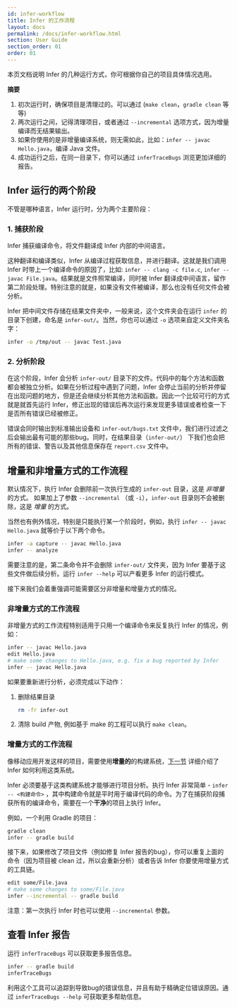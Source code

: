 ```yaml
---
id: infer-workflow
title: Infer 的工作流程
layout: docs
permalink: /docs/infer-workflow.html
section: User Guide
section_order: 01
order: 01
---
```


本页文档说明 Infer 的几种运行方式，你可根据你自己的项目具体情况选用。

**摘要**

1. 初次运行时，确保项目是清理过的。可以通过 (`make clean`，`gradle clean` 等等)
2. 两次运行之间，记得清理项目，或者通过 `--incremental` 选项方式，因为增量编译而无结果输出。
3. 如果你使用的是非增量编译系统，则无需如此，比如：`infer -- javac Hello.java`，编译 Java 文件。
4. 成功运行之后，在同一目录下，你可以通过 `inferTraceBugs` 浏览更加详细的报告。

## Infer 运行的两个阶段

不管是哪种语言，Infer 运行时，分为两个主要阶段：

### 1. 捕获阶段

Infer 捕获编译命令，将文件翻译成 Infer 内部的中间语言。

这种翻译和编译类似，Infer 从编译过程获取信息，并进行翻译。这就是我们调用 Infer 时带上一个编译命令的原因了，比如: `infer -- clang -c file.c`, `infer -- javac File.java`。结果就是文件照常编译，同时被 Infer
翻译成中间语言，留作第二阶段处理。特别注意的就是，如果没有文件被编译，那么也没有任何文件会被分析。

Infer 把中间文件存储在结果文件夹中，一般来说，这个文件夹会在运行 `infer` 的目录下创建，命名是 `infer-out/`。当然，你也可以通过 `-o` 选项来自定义文件夹名字：

```bash
infer -o /tmp/out -- javac Test.java
```

### 2. 分析阶段

在这个阶段，Infer 会分析 `infer-out/` 目录下的文件。代码中的每个方法和函数都会被独立分析。如果在分析过程中遇到了问题，Infer 会停止当前的分析并停留在出现问题的地方，但是还会继续分析其他方法和函数。因此一个比较可行的方式就是就首先运行 Infer，修正出现的错误后再次运行来发现更多错误或者检查一下是否所有错误已经被修正。

错误会同时输出到标准输出设备和 `infer-out/bugs.txt` 文件中，我们进行过滤之后会输出最有可能的那些bug。同时，在结果目录（`infer-out/`） 下我们也会把所有的错误、警告以及其他信息保存在 `report.csv` 文件中。


## 增量和非增量方式的工作流程

默认情况下，执行 Infer 会删除前一次执行生成的 `infer-out` 目录，这是 *非增量* 的方式。 如果加上了参数 `--incremental` （或 `-i`），`infer-out` 目录则不会被删除，这是 *增量* 的方式。

当然也有例外情况，特别是只能执行某一个阶段时，例如，执行 `infer -- javac Hello.java` 就等价于以下两个命令。

```bash
infer -a capture -- javac Hello.java
infer -- analyze
```

需要注意的是，第二条命令并不会删除 `infer-out/` 文件夹，因为 Infer 要基于这些文件做后续分析。运行 `infer --help` 可以产看更多 Infer 的运行模式。

接下来我们会着重强调可能需要区分非增量和增量方式的情况。

### 非增量方式的工作流程

非增量方式的工作流程特别适用于只用一个编译命令来反复执行 Infer 的情况，例如：

```bash
infer -- javac Hello.java
edit Hello.java
# make some changes to Hello.java, e.g. fix a bug reported by Infer
infer -- javac Hello.java
```

如果要重新进行分析，必须完成以下动作：

1. 删除结果目录

    ```bash
    rm -fr infer-out
    ```

2. 清除 build 产物, 例如基于 make 的工程可以执行 `make clean`。


### 增量方式的工作流程

像移动应用开发这样的项目，需要使用**增量的**的构建系统，[下一节](docs/analyzing-apps-or-projects.html) 详细介绍了 Infer 如何利用这类系统。

Infer 必须要基于这类构建系统才能够进行项目分析。执行 Infer 非常简单 - `infer -- <构建命令>` ，其中构建命令就是平时用于编译代码的命令。为了在捕获阶段捕获所有的编译命令，需要在一个**干净**的项目上执行 Infer。

例如，一个利用 Gradle 的项目：

```bash
gradle clean
infer -- gradle build
```

接下来，如果修改了项目文件（例如修复 Infer 报告的bug），你可以重复上面的命令（因为项目被 clean 过，所以会重新分析）或者告诉 Infer 你要使用增量方式的工具链。


```bash
edit some/File.java
# make some changes to some/File.java
infer --incremental -- gradle build
```

注意：第一次执行 Infer 时也可以使用 `--incremental` 参数。

## 查看 Infer 报告

运行 `inferTraceBugs` 可以获取更多报告信息。

```bash
infer -- gradle build
inferTraceBugs
```
利用这个工具可以追踪到导致bug的错误信息，并且有助于精确定位错误原因。通过 `inferTraceBugs --help` 可获取更多帮助信息。
